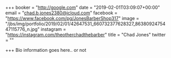 +++
booker = "http://google.com"
date = "2019-02-01T03:09:07+00:00"
email = "chad.b.jones2380@icloud.com"
facebook = "https://www.facebook.com/pg/JonesBarberShop317"
image = "/jbs/img/portfolio/2019/02/01/42647531_660732377628327_8638092475447115776_n.jpg"
instagram = "https://instagram.com/theotherchadthebarber"
title = "Chad Jones"
twitter = ""

+++
Bio information goes here.. or not